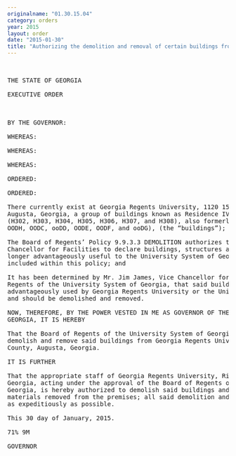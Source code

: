 ```yaml
---
originalname: "01.30.15.04"
category: orders
year: 2015
layout: order
date: "2015-01-30"
title: "Authorizing the demolition and removal of certain buildings from Georgia Regents University"
---
```

<pre>
 

THE STATE OF GEORGIA

EXECUTIVE ORDER

 

BY THE GOVERNOR:

WHEREAS:

WHEREAS:

WHEREAS:

ORDERED:

ORDERED:

There currently exist at Georgia Regents University, 1120 15th Street, Richmond County,
Augusta, Georgia, a group of buildings known as Residence IV and Village Apartments,
(H302, H303, H304, H305, H306, H307, and H308), also formerly known as (OODB,
OODH, OODC, ooDD, OODE, OODF, and ooDG), (the “buildings”); and

The Board of Regents’ Policy 9.9.3.3 DEMOLITION authorizes the Chancellor or Vice
Chancellor for Facilities to declare buildings, structures and other improvements no
longer advantageously useful to the University System of Georgia. Said buildings are
included within this policy; and

It has been determined by Mr. Jim James, Vice Chancellor for Facilities of the Board of
Regents of the University System of Georgia, that said buildings can no longer be
advantageously used by Georgia Regents University or the University System of Georgia
and should be demolished and removed.

NOW, THEREFORE, BY THE POWER VESTED IN ME AS GOVERNOR OF THE STATE OF
GEORGIA, IT IS HEREBY

That the Board of Regents of the University System of Georgia is hereby authorized to
demolish and remove said buildings from Georgia Regents University, Richmond
County, Augusta, Georgia.

IT IS FURTHER

That the appropriate staff of Georgia Regents University, Richmond County, Augusta,
Georgia, acting under the approval of the Board of Regents of the University System of
Georgia, is hereby authorized to demolish said buildings and to have all building
materials removed from the premises; all said demolition and removal to be performed
as expeditiously as possible.

This 30 day of January, 2015.

71% 9M

GOVERNOR

 

 

 

</pre>
